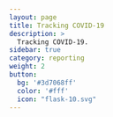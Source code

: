```yaml
---
layout: page
title: Tracking COVID-19
description: >
  Tracking COVID-19.  
sidebar: true
category: reporting
weight: 2
button:
  bg: '#3d7068ff'
  color: '#fff'
  icon: "flask-10.svg"
---
```

<script type='text/javascript' src='https://visualizedata.ucop.edu/javascripts/api/viz_v1.js'></script><div class='tableauPlaceholder' style='width: 1000px; height: 850px;'><object class='tableauViz' width='1000px' height='850px' style='display:none;'><param name='host_url' value='https%3A%2F%2Fvisualizedata.ucop.edu%2F' /> <param name='embed_code_version' value='3' /> <param name='site_root' value='&#47;t&#47;UCSCpublic' /><param name='name' value='COVID-19TestingDashboardUCSC&#47;COVID-19Graphs' /><param name='tabs' value='yes' /><param name='toolbar' value='yes' /><param name='showAppBanner' value='true' /><param name='display_count' value='n' /><param name='isGuestRedirectFromVizportal' value='y' /></object></div>
